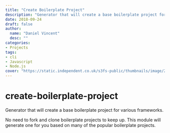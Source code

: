 ```yaml
---
title: "Create Boilerplate Project"
description: "Generator that will create a base boilerplate project for various frameworks."
date: 2018-09-24
draft: false
author:
  name: "Daniel Vincent"
  desc: ""
categories:
- Projects
tags:
- cli
- Javascript
- Node.js
cover: "https://static.independent.co.uk/s3fs-public/thumbnails/image/2017/10/27/09/matrix-code.jpg?w968"
---
```


# create-boilerplate-project
Generator that will create a base boilerplate project for various frameworks.

 No need to fork and clone boilerplate projects to keep up. This module will generate one for you based on many of the popular boilerplate projects.
